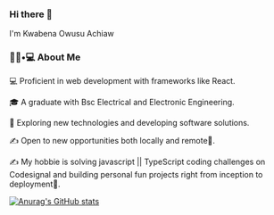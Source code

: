 ### Hi there 👋

I'm Kwabena Owusu Achiaw 

### 👨🏻•💻 About Me
💻  Proficient in web development with frameworks like React.

🎓   A graduate with Bsc Electrical and Electronic Engineering.

🤔   Exploring new technologies and developing software solutions.

✍️   Open to new opportunities both locally and remote🤔.

✍️   My hobbie is solving javascript || TypeScript coding challenges on Codesignal and building personal fun projects right from inception to deployment🤔.


[![Anurag's GitHub stats](https://github-readme-stats.vercel.app/api?username=kwabs77)](https://github.com/anuraghazra/github-readme-stats)




<!--
**Kwabs77/Kwabs77** is a ✨ _special_ ✨ repository because its `README.md` (this file) appears on your GitHub profile.

Here are some ideas to get you started:

- 🔭 I’m currently working on ...
- 🌱 I’m currently learning ...
- 👯 I’m looking to collaborate on ...
- 🤔 I’m looking for help with ...
- 💬 Ask me about ...
- 📫 How to reach me: ...
- 😄 Pronouns: ...
- ⚡ Fun fact: ...
-->

